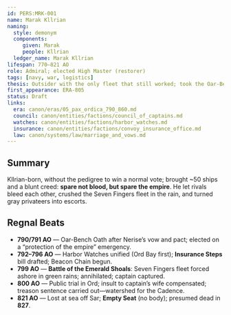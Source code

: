 ```yaml
---
id: PERS:MRK-001
name: Marak Kllrian
naming:
  style: demonym
  components:
     given: Marak
     people: Kllrian
  ledger_name: Marak Kllrian
lifespan: 770–821 AO
role: Admiral; elected High Master (restorer)
tags: [navy, war, logistics]
thesis: Outsider with the only fleet that still worked; took the Oar-Bench, made order cheaper than rebellion, and died in a storm.
first_appearance: ERA-805
status: Draft
links:
  era: canon/eras/05_pax_ordica_790_860.md
  council: canon/entities/factions/council_of_captains.md
  watches: canon/entities/factions/harbor_watches.md
  insurance: canon/entities/factions/convoy_insurance_office.md
  law: canon/systems/law/marriage_and_vows.md
---
```


## Summary
Kllrian-born, without the pedigree to win a normal vote; brought ~50 ships and a blunt creed: **spare not blood, but spare the empire**. He let rivals bleed each other, crushed the Seven Fingers fleet in the rain, and turned gray privateers into escorts.

## Regnal Beats
- **790/791 AO** — Oar-Bench Oath after Nerise’s vow and pact; elected on a “protection of the empire” emergency.
- **792–796 AO** — Harbor Watches unified (Ord Bay first); **Insurance Steps** bill drafted; Beacon Chain begun.
- **799 AO** — **Battle of the Emerald Shoals**: Seven Fingers fleet forced ashore in green rains; annihilated; captain captured.
- **800 AO** — Public trial in Ord; insult to captain’s wife compensated; treason sentence carried out—watershed for the Cadence.
- **821 AO** — Lost at sea off Sar; **Empty Seat** (no body); presumed dead in **827**.
